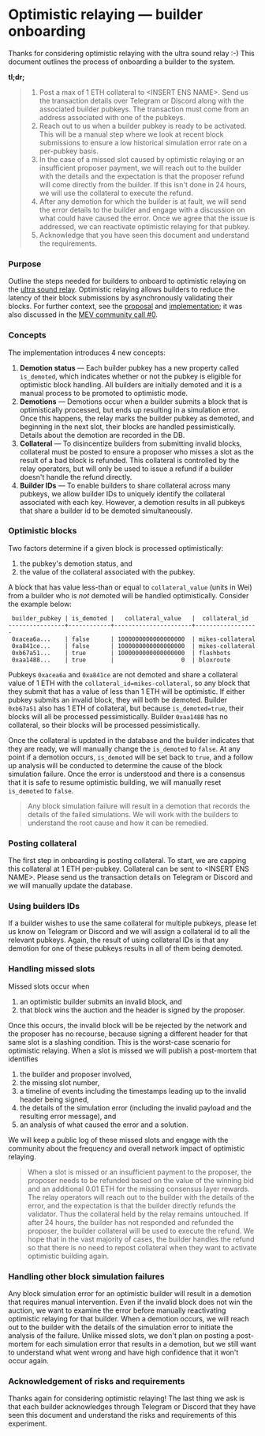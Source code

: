 # Optimistic relaying — builder onboarding

Thanks for considering optimistic relaying with the ultra sound relay :-) This 
document outlines the process of onboarding a builder to the system.

**tl;dr;**

>1. Post a max of 1 ETH collateral to \<INSERT ENS NAME\>. Send us the transaction details
over Telegram or Discord along with the associated builder pubkeys. The transaction must come from
an address associated with one of the pubkeys. 
>2. Reach out to us when a builder pubkey is ready to be activated. This will be a manual step where
we look at recent block submissions to ensure a low historical simulation error rate on a per-pubkey basis.
>3. In the case of a missed slot caused by optimistic relaying or an insufficient proposer payment, we will reach out to the builder with the details and the expectation
is that the proposer refund will come directly from the builder. If this isn't done in 24 hours,
we will use the collateral to execute the refund.
>4. After any demotion for which the builder is at fault, we will send the error details to the builder and engage with a discussion on
what could have caused the error. Once we agree that the issue is addressed, we can reactivate 
optimistic relaying for that pubkey.
>5. Acknowledge that you have seen this document and understand the requirements. 

### Purpose
Outline the steps needed for builders to onboard to optimistic relaying on the
[ultra sound relay](https://relay.ultrasound.money/). Optimistic relaying allows
builders to reduce the latency of their block submissions by asynchronously 
validating their blocks. For further context, see the [proposal](https://github.com/michaelneuder/opt-relay-docs/blob/main/proposal.md) and [implementation](https://github.com/flashbots/mev-boost-relay/pull/285); it 
was also discussed in the [MEV community call #0](https://collective.flashbots.net/t/mev-boost-community-call-0-23-feb-2023/1348).

### Concepts 
The implementation introduces 4 new concepts:

1. __Demotion status__ — Each builder pubkey has a new property called `is_demoted`, which indicates
whether or not the pubkey is eligible for optimistic block handling. All builders
are initially demoted and it is a manual process to be promoted to optimistic mode. 
2. __Demotions__ — Demotions occur when a builder submits a block that is optimistically processed, 
but ends up resulting in a simulation error. Once this happens, the relay marks the builder pubkey
as demoted, and beginning in the next slot, their blocks are handled pessimistically. Details about
the demotion are recorded in the DB.
3. __Collateral__ — To disincentize builders from submitting invalid blocks, collateral must be posted 
to ensure a proposer who misses a slot as the result of a bad block is refunded. This collateral
is controlled by the relay operators, but will only be used to issue a refund if a builder 
doesn't handle the refund directly.
4. __Builder IDs__ — To enable builders to share collateral across many pubkeys, we allow
builder IDs to uniquely identify the collateral associated with each key. However, a demotion
results in all pubkeys that share a builder id to be demoted simultaneously. 

### Optimistic blocks
Two factors determine if a given block is processed optimistically:

1. the pubkey's demotion status, and
2. the value of the collateral associated with the pubkey.

A block that has value less-than or equal to `collateral_value` (units in Wei) from a builder
who is *not* demoted will be handled optimistically. Consider the example below:

```
 builder_pubkey | is_demoted |   collateral_value   |  collateral_id   
----------------+------------+----------------------+------------------
 0xacea6a...    | false      | 1000000000000000000  | mikes-collateral
 0xa841ce...    | false      | 1000000000000000000  | mikes-collateral
 0xb67a51...    | true       | 1000000000000000000  | flashbots
 0xaa1488...    | true       |                   0  | bloxroute
```
Pubkeys `0xacea6a` and `0xa841ce` are not demoted and share a collateral value of 1 ETH with the `collateral_id=mikes-collateral`, so any block
that they submit that has a value of less than 1 ETH will be optimistic. If either pubkey submits an invalid block, they will both be demoted. Builder `0xb67a51` 
also has 1 ETH of collateral, but because `is_demoted=true`, their blocks will all be processed
pessimistically. Builder `0xaa1488` has no collateral, so their blocks will be processed pessimistically.

Once the collateral is updated in the database and the builder indicates that they are ready,
we will manually change the `is_demoted` to `false`. At any point if a demotion occurs, `is_demoted` will be set back to `true`, and
a follow up analysis will be conducted to determine the cause of the block simulation failure.
Once the error is understood and there is a consensus that it is safe to resume optimistic building, 
we will manually reset `is_demoted` to `false`.

> Any block simulation failure will result in a demotion that records the details of the
failed simulations. We will work with the builders to understand the root cause and how it 
can be remedied.

### Posting collateral
The first step in onboarding is posting collateral. To start, we are capping this 
collateral at 1 ETH per-pubkey. Collateral can be sent to \<INSERT ENS NAME\>. 
Please send us the transaction details on Telegram or Discord and we will manually update
the database. 

### Using builders IDs
If a builder wishes to use the same collateral for multiple pubkeys, please let us
know on Telegram or Discord and we will assign a collateral id to all the relevant pubkeys.
Again, the result of using collateral IDs is that any demotion for one of these pubkeys 
results in all of them being demoted.

### Handling missed slots
Missed slots occur when 

1. an optimistic builder submits an invalid block, and
2. that block wins the auction and the header is signed by the proposer.

Once this occurs, the invalid block will be be rejected by the network and the proposer
has no recourse, because signing a different header for that same slot is a slashing condition.
This is the worst-case scenario for optimistic relaying. When a slot is missed we will publish
a post-mortem that identifies

1. the builder and proposer involved,
2. the missing slot number,
3. a timeline of events including the timestamps leading up to the invalid header being signed,
4. the details of the simulation error (including the invalid payload and the resulting error message), and 
5. an analysis of what caused the error and a solution.

We will keep a public log of these missed slots and engage with the community about 
the frequency and overall network impact of optimistic relaying. 

> When a slot is missed or an insufficient payment to the proposer, the proposer needs to be refunded based on the value of the 
winning bid and an additional 0.01 ETH for the missing consensus layer rewards. The relay operators will reach out to the builder with the details of the
error, and the expectation is that the builder directly refunds the validator. Thus 
the collateral held by the relay remains untouched. If after 24 hours, the builder 
has not responded and refunded the proposer, the builder collateral will be used 
to execute the refund. We hope that in the vast majority of cases, the builder 
handles the refund so that there is no need to repost collateral when they want
to activate optimistic building again. 

### Handling other block simulation failures 
Any block simulation error for an optimistic builder will result in a demotion that
requires manual intervention. Even if the invalid block does not win the auction, we 
want to examine the error before manually reactivating optimistic relaying for that builder. 
When a demotion occurs, we will reach out to the builder with the details of the simulation error
to initiate the analysis of the failure. Unlike missed slots, we don't plan on posting a post-mortem for each simulation error that results in a demotion, but we still
want to understand what went wrong and have high confidence that it won't occur again.

### Acknowledgement of risks and requirements

Thanks again for considering optimistic relaying! The last thing we ask is that 
each builder acknowledges through Telegram or Discord that they have seen this document and understand the risks
and requirements of this experiment. 

<!-- public API for them to check builder status? dashboard on USR? -->